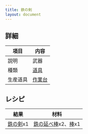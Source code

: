 ```yaml
---
title: 鉄の剣
layout: document
---
```

## 詳細

|項目|内容|
|---|---|
|説明|武器|
|種類|[道具](道具)|
|生産道具|[作業台](作業台)|

## レシピ

|結果|材料|
|---|---|
|[鉄の剣](鉄の剣)x1|[鉄の延べ棒](鉄の延べ棒)x2、[棒](棒)x1|
